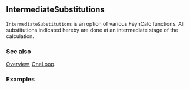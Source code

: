 ## IntermediateSubstitutions

`IntermediateSubstitutions` is an option of various FeynCalc functions. All substitutions indicated hereby are done at an intermediate stage of the calculation.

### See also

[Overview](Extra/FeynCalc.md), [OneLoop](OneLoop.md).

### Examples
